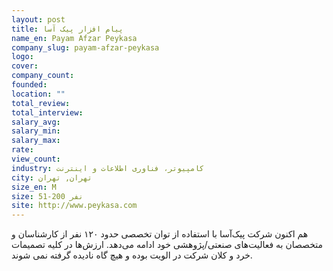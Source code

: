 ```yaml
---
layout: post
title: پیام افزار پیک آسا
name_en: Payam Afzar Peykasa
company_slug: payam-afzar-peykasa
logo: 
cover: 
company_count:
founded:
location: ""
total_review: 
total_interview: 
salary_avg: 
salary_min: 
salary_max: 
rate: 
view_count: 
industry: کامپیوتر، فناوری اطلاعات و اینترنت
city: تهران, تهران
size_en: M
size: 51-200 نفر
site: http://www.peykasa.com
---
```


هم اکنون شرکت پیک‌آسا با استفاده از توان تخصصی حدود ۱۲۰ نفر از کارشناسان و متخصصان به فعالیت‌های صنعتی/پژوهشی خود ادامه می‌دهد.  ارزش‌ها در کلیه تصمیمات خرد و کلان شرکت در الویت بوده و هیچ گاه نادیده گرفته نمی شوند.
